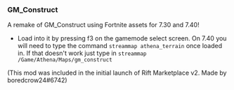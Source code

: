 ### GM_Construct
A remake of GM_Construct using Fortnite assets for 7.30 and 7.40!

- Load into it by pressing f3 on the gamemode select screen. On 7.40 you will need to type the command `streammap athena_terrain` once loaded in. If that doesn't work just type in `streammap /Game/Athena/Maps/gm_construct`

(This mod was included in the initial launch of Rift Marketplace v2. Made by boredcrow24#6742)